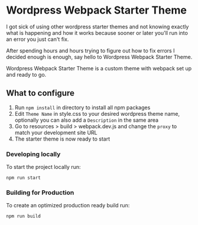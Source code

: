 # Wordpress Webpack Starter Theme
I got sick of using other wordpress starter themes and not knowing exactly what is happening and how it works because sooner or later you'll run into an error you just can't fix.

After spending hours and hours trying to figure out how to fix errors I decided enough is enough, say hello to Wordpress Webpack Starter Theme.

Wordpress Webpack Starter Theme is a custom theme with webpack set up and ready to go.

## What to configure

1. Run `npm install` in directory to install all npm packages
2. Edit `Theme Name` in style.css to your desired wordpress theme name, optionally you can also add a `Description` in the same area
3. Go to resources > build > webpack.dev.js and change the `proxy` to match your development site URL
4. The starter theme is now ready to start

### Developing locally
To start the project locally run:
```
npm run start
```

### Building for Production
To create an optimized production ready build run:
```
npm run build
```


